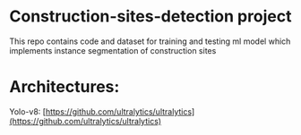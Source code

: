 # Construction-sites-detection project
This repo contains code and dataset for training and testing ml model which implements instance segmentation of construction sites


# Architectures:
Yolo-v8: [https://github.com/ultralytics/ultralytics](https://github.com/ultralytics/ultralytics) <br/> 
